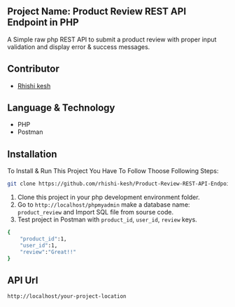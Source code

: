 <h2>Project Name: Product Review REST API Endpoint in PHP</h2>
<p>
  A Simple raw php REST API to submit a product review with proper input validation and display error & success messages.
</p>

## Contributor

-   <a href="https://github.com/rhishi-kesh" target="_blank">Rhishi kesh</a>

## Language & Technology

- PHP
- Postman

## Installation

To Install & Run This Project You Have To Follow Thoose Following Steps:

```sh
git clone https://github.com/rhishi-kesh/Product-Review-REST-API-Endpoint-in-PHP.git
```
1. Clone this project in your php development environment folder. <br>
2. Go to `http://localhost/phpmyadmin` make a database name: `product_review` and Import SQL file from sourse code. <br>
3. Test project in Postman with `product_id`, `user_id`, `review` keys.
```sh
{
    "product_id":1,
    "user_id":1,
    "review":"Great!!"
}
```

## API Url

```sh
http://localhost/your-project-location
```

